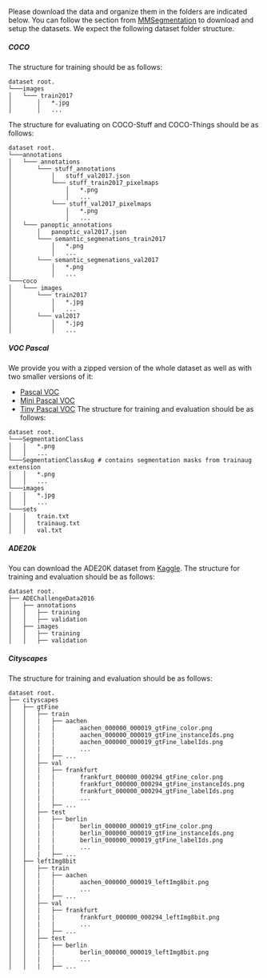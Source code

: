 Please download the data and organize them in the folders are indicated below.
You can follow the section from [MMSegmentation](https://github.com/open-mmlab/mmsegmentation/blob/main/docs/en/user_guides/2_dataset_prepare.md)
to download and setup the datasets. We expect the following dataset folder structure.

##### COCO
The structure for training should be as follows:
```
dataset root.
└───images
│   └─── train2017
│       │   *.jpg
│       │   ...
```

The structure for evaluating on COCO-Stuff and COCO-Things should be as follows:
```
dataset root.
└───annotations
│   └─── annotations
│       └─── stuff_annotations
│           │   stuff_val2017.json
│           └─── stuff_train2017_pixelmaps
│               │   *.png
│               │   ...
│           └─── stuff_val2017_pixelmaps
│               │   *.png
│               │   ...
│   └─── panoptic_annotations
│       │   panoptic_val2017.json
│       └─── semantic_segmenations_train2017
│           │   *.png
│           │   ...
│       └─── semantic_segmenations_val2017
│           │   *.png
│           │   ...
└───coco
│   └─── images
│       └─── train2017
│           │   *.jpg
│           │   ...
│       └─── val2017
│           │   *.jpg
│           │   ...
```
##### VOC Pascal
We provide you with a zipped version of the whole dataset as well as with two smaller versions of it:
* [Pascal VOC](https://1drv.ms/u/s!AnBBK4_o1T9MbXrxhV7BpGdS8tk?e=P7G6F0)
* [Mini Pascal VOC](https://1drv.ms/u/c/67fac29a77adbae6/EXkWjXPBLmNIgqI1G8yZzBYB_11wyXI-_8u0pyERgib8fA?e=qle36E)
* [Tiny Pascal VOC](https://1drv.ms/u/c/67fac29a77adbae6/EbGBdN6Z9LNEt3-3FveU344BnlECl_cwueg8-getyattqA?e=HPrVa1)
The structure for training and evaluation should be as follows:
```
dataset root.
└───SegmentationClass
│   │   *.png
│   │   ...
└───SegmentationClassAug # contains segmentation masks from trainaug extension 
│   │   *.png
│   │   ...
└───images
│   │   *.jpg
│   │   ...
└───sets
│   │   train.txt
│   │   trainaug.txt
│   │   val.txt
```

##### ADE20k
You can download the ADE20K dataset from [Kaggle](https://www.kaggle.com/datasets/awsaf49/ade20k-dataset).
The structure for training and evaluation should be as follows:
```
dataset root.
├── ADEChallengeData2016
│   ├── annotations
│   │   ├── training
│   │   ├── validation
│   ├── images
│   │   ├── training
│   │   ├── validation
```


##### Cityscapes
The structure for training and evaluation should be as follows:
```
dataset root.
├── cityscapes
│   ├── gtFine
│   │   ├── train
│   │   |   ├── aachen
│   │   |   |       aachen_000000_000019_gtFine_color.png
│   │   |   |       aachen_000000_000019_gtFine_instanceIds.png
│   │   |   |       aachen_000000_000019_gtFine_labelIds.png
│   │   |   |       ...
│   │   |   ├── ...
│   │   ├── val
│   │   |   ├── frankfurt
│   │   |   |       frankfurt_000000_000294_gtFine_color.png
│   │   |   |       frankfurt_000000_000294_gtFine_instanceIds.png
│   │   |   |       frankfurt_000000_000294_gtFine_labelIds.png
│   │   |   |       ...
│   │   |   ├── ...
│   │   ├── test
│   │   |   ├── berlin
│   │   |   |       berlin_000000_000019_gtFine_color.png
│   │   |   |       berlin_000000_000019_gtFine_instanceIds.png
│   │   |   |       berlin_000000_000019_gtFine_labelIds.png
│   │   |   |       ...
│   │   |   ├── ...
│   ├── leftImg8bit
│   │   ├── train
│   │   |   ├── aachen
│   │   |   |       aachen_000000_000019_leftImg8bit.png
│   │   |   |       ...
│   │   |   ├── ...
│   │   ├── val
│   │   |   ├── frankfurt
│   │   |   |       frankfurt_000000_000294_leftImg8bit.png
│   │   |   |       ...
│   │   |   ├── ...
│   │   ├── test
│   │   |   ├── berlin
│   │   |   |       berlin_000000_000019_leftImg8bit.png
│   │   |   |       ...
│   │   |   ├── ...
```